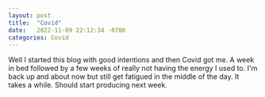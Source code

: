 ```yaml
---
layout: post
title:  "Covid"
date:   2022-11-09 22:12:34 -0700
categories: Covid
---
```


Well I started this blog with good intentions and then Covid got me. A week in bed followed by a few weeks of really not having the energy I used to. I'm back up and about now but still get fatigued in the middle of the day. It takes a while. Should start producing next week.